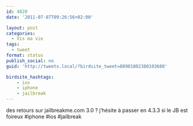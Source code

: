 ```yaml
---
id: 4820
date: '2011-07-07T09:26:56+02:00'

layout: post
categories:
  - Vis ma vie
tags:
  - tweet
format: status
publish_social: no
guid: 'http://tweets.local/?birdsite_tweet=88901802380103680'

birdsite_hashtags:
    - ios
    - iphone
    - jailbreak
---
```


des retours sur jailbreakme.com 3.0 ? j’hésite à passer en 4.3.3 si le JB est foireux #iphone #ios #jailbreak